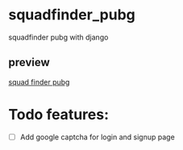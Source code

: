 # squadfinder_pubg
 squadfinder pubg with django
## preview
[squad finder pubg](https://squadfinder-alizabetpoor.fandogh.cloud)
# Todo features:
- [ ] Add google captcha for login and signup page
